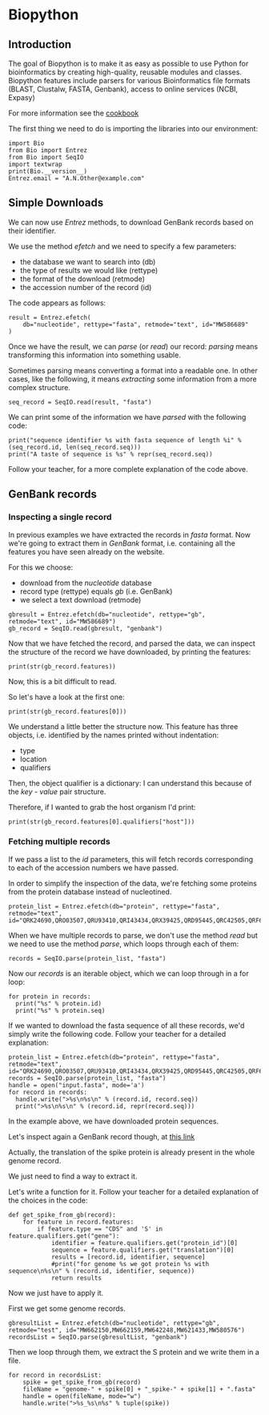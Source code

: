 # Biopython

## Introduction

The goal of Biopython is to make it as easy as possible to use Python for bioinformatics by creating high-quality, reusable modules and classes. Biopython features include parsers for various Bioinformatics file formats (BLAST, Clustalw, FASTA, Genbank), access to online services (NCBI, Expasy)

For more information see the [cookbook](http://biopython.org/DIST/docs/tutorial/Tutorial.html)

The first thing we need to do is importing the libraries into our environment:

```
import Bio
from Bio import Entrez
from Bio import SeqIO
import textwrap
print(Bio.__version__)
Entrez.email = "A.N.Other@example.com"
```

## Simple Downloads

We can now use *Entrez* methods, to download GenBank records based on their identifier.

We use the method *efetch* and we need to specify a few parameters:

- the database we want to search into (db)
- the type of results we would like (rettype)
- the format of the download (retmode)
- the accession number of the record (id)

The code appears as follows:

```
result = Entrez.efetch(
    db="nucleotide", rettype="fasta", retmode="text", id="MW586689"
)
```
Once we have the result, we can *parse* (or *read*) our record: *parsing* means transforming this information into something usable.

Sometimes parsing means converting a format into a readable one. In other cases, like the following, it means *extracting* some information from a more complex structure.

```
seq_record = SeqIO.read(result, "fasta")
```

We can print some of the information we have *parsed* with the following code:

```
print("sequence identifier %s with fasta sequence of length %i" % (seq_record.id, len(seq_record.seq)))
print("A taste of sequence is %s" % repr(seq_record.seq))
```
Follow your teacher, for a more complete explanation of the code above.


## GenBank records

### Inspecting a single record

In previous examples we have extracted the records in *fasta* format.
Now we're going to extract them in *GenBank* format, i.e. containing all the features you have seen already on the website.

For this we choose:

- download from the *nucleotide* database
- record type (rettype) equals *gb* (i.e. GenBank)
- we select a text download (retmode)

```
gbresult = Entrez.efetch(db="nucleotide", rettype="gb", retmode="text", id="MW586689")
gb_record = SeqIO.read(gbresult, "genbank")
```

Now that we have fetched the record, and parsed the data, we can inspect the structure of the record we have downloaded, by printing the features:

```
print(str(gb_record.features))
```
Now, this is a bit difficult to read.

So let's have a look at the first one:

```
print(str(gb_record.features[0]))
```

We understand a little better the structure now. This feature has three objects, i.e. identified by the names printed without indentation:

- type
- location
- qualifiers

Then, the object qualifier is a dictionary: I can understand this because of the *key* - *value* pair structure.

Therefore, if I wanted to grab the host organism I'd print:

```
print(str(gb_record.features[0].qualifiers["host"]))
```

### Fetching multiple records

If we pass a list to the *id* parameters, this will fetch records corresponding to each of the accession numbers we have passed.

In order to simplify the inspection of the data, we're fetching some proteins from the protein database instead of nucleotined.

```
protein_list = Entrez.efetch(db="protein", rettype="fasta", retmode="text", id="QRK24690,QRO03507,QRU93410,QRI43434,QRX39425,QRD95445,QRC42505,QRF69711")
```

When we have multiple records to parse, we don't use the method *read* but we need to use the method *parse*, which loops through each of them:

```
records = SeqIO.parse(protein_list, "fasta")
```

Now our *records* is an iterable object, which we can loop through in a for loop:

```
for protein in records:
  print("%s" % protein.id)
  print("%s" % protein.seq)
```

If we wanted to download the fasta sequence of all these records, we'd simply write the following code.
Follow your teacher for a detailed explanation:

```
protein_list = Entrez.efetch(db="protein", rettype="fasta", retmode="text", id="QRK24690,QRO03507,QRU93410,QRI43434,QRX39425,QRD95445,QRC42505,QRF69711")
records = SeqIO.parse(protein_list, "fasta")
handle = open("input.fasta", mode='a')
for record in records:
  handle.write(">%s\n%s\n" % (record.id, record.seq))
  print(">%s\n%s\n" % (record.id, repr(record.seq)))
```

In the example above, we have downloaded protein sequences.

Let's inspect again a GenBank record though, at [this link](https://www.ncbi.nlm.nih.gov/nuccore/MW662150)

Actually, the translation of the spike protein is already present in the whole genome record.

We just need to find a way to extract it.

Let's write a function for it.
Follow your teacher for a detailed explanation of the choices in the code:

```
def get_spike_from_gb(record):
    for feature in record.features:
        if feature.type == "CDS" and 'S' in feature.qualifiers.get("gene"):
            identifier = feature.qualifiers.get("protein_id")[0]
            sequence = feature.qualifiers.get("translation")[0]
            results = [record.id, identifier, sequence]
            #print("for genome %s we got protein %s with sequence\n%s\n" % (record.id, identifier, sequence))
            return results
```

Now we just have to apply it.

First we get some genome records.

```
gbresultList = Entrez.efetch(db="nucleotide", rettype="gb", retmode="test", id="MW662150,MW662159,MW642248,MW621433,MW580576")
recordsList = SeqIO.parse(gbresultList, "genbank")
```

Then we loop through them, we extract the S protein and we write them in a file.

```
for record in recordsList:
    spike = get_spike_from_gb(record)
    fileName = "genome-" + spike[0] + "_spike-" + spike[1] + ".fasta"
    handle = open(fileName, mode="w")
    handle.write(">%s_%s\n%s" % tuple(spike))
```